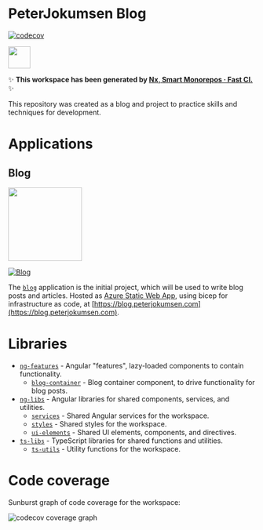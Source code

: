 # PeterJokumsen Blog

[![codecov](https://codecov.io/gh/peterjokumsen/peterjokumsen-nx-workspace/graph/badge.svg?token=0QX0KNI1R4)](https://codecov.io/gh/peterjokumsen/peterjokumsen-nx-workspace)

<a alt="Nx logo" href="https://nx.dev" target="_blank" rel="noreferrer"><img src="https://raw.githubusercontent.com/nrwl/nx/master/images/nx-logo.png" width="45"></a>

✨ **This workspace has been generated by [Nx, Smart Monorepos · Fast CI.](https://nx.dev)** ✨

This repository was created as a blog and project to practice skills and techniques for development.

# Applications

## Blog

<a alt="Peter Jokumsen Blog" href="https://blog.peterjokumsen.com" target="_blank" rel="noreferrer"><img src="https://blog.peterjokumsen.com/assets/logo-150.webp" width="150"></a>

[![Blog](https://github.com/peterjokumsen/peterjokumsen-nx-workspace/actions/workflows/blog-build-deploy.yml/badge.svg?branch=main)](https://github.com/peterjokumsen/peterjokumsen-nx-workspace/actions/workflows/blog-build-deploy.yml)

The [`blog`](./apps/blog) application is the initial project, which will be used to write blog posts and articles. Hosted as [Azure Static Web App](https://docs.microsoft.com/en-us/azure/static-web-apps/overview), using bicep for infrastructure as code, at [https://blog.peterjokumsen.com](https://blog.peterjokumsen.com).

# Libraries

- [`ng-features`](./ng-features/README.md) - Angular "features", lazy-loaded components to contain functionality.
  - [`blog-container`](./ng-features/blog-container/README.md) - Blog container component, to drive functionality for blog posts.
- [`ng-libs`](./ng-libs/README.md) - Angular libraries for shared components, services, and utilities.
  - [`services`](./ng-libs/services/README.md) - Shared Angular services for the workspace.
  - [`styles`](./ng-libs/styles/README.md) - Shared styles for the workspace.
  - [`ui-elements`](./ng-libs/ui-elements/README.md) - Shared UI elements, components, and directives.
- [`ts-libs`](./ts-libs/README.md) - TypeScript libraries for shared functions and utilities.
  - [`ts-utils`](./ts-libs/ts-utils/README.md) - Utility functions for the workspace.

# Code coverage

Sunburst graph of code coverage for the workspace:

![codecov coverage graph](https://codecov.io/gh/peterjokumsen/peterjokumsen-nx-workspace/graphs/sunburst.svg?token=0QX0KNI1R4)
